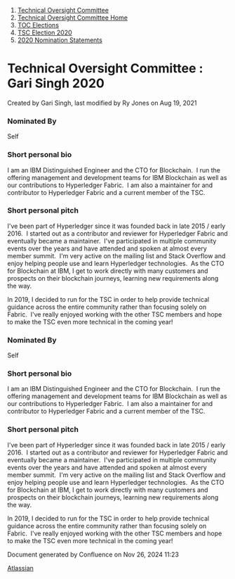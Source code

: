 1. [Technical Oversight Committee](index.html)
2. [Technical Oversight Committee Home](Technical-Oversight-Committee-Home_21430274.html)
3. [TOC Elections](TOC-Elections_21448771.html)
4. [TSC Election 2020](TSC-Election-2020_21434260.html)
5. [2020 Nomination Statements](2020-Nomination-Statements_21451712.html)

# Technical Oversight Committee : Gari Singh 2020

Created by Gari Singh, last modified by Ry Jones on Aug 19, 2021

### Nominated By

Self

### Short personal bio

I am an IBM Distinguished Engineer and the CTO for Blockchain.  I run the offering management and development teams for IBM Blockchain as well as our contributions to Hyperledger Fabric.  I am also a maintainer for and contributor to Hyperledger Fabric and a current member of the TSC.

### Short personal pitch

I've been part of Hyperledger since it was founded back in late 2015 / early 2016.  I started out as a contributor and reviewer for Hyperledger Fabric and eventually became a maintainer.  I've participated in multiple community events over the years and have attended and spoken at almost every member summit.  I'm very active on the mailing list and Stack Overflow and enjoy helping people use and learn Hyperledger technologies.  As the CTO for Blockchain at IBM, I get to work directly with many customers and prospects on their blockchain journeys, learning new requirements along the way.

In 2019, I decided to run for the TSC in order to help provide technical guidance across the entire community rather than focusing solely on Fabric.  I've really enjoyed working with the other TSC members and hope to make the TSC even more technical in the coming year!

### Nominated By

Self

### Short personal bio

I am an IBM Distinguished Engineer and the CTO for Blockchain.  I run the offering management and development teams for IBM Blockchain as well as our contributions to Hyperledger Fabric.  I am also a maintainer for and contributor to Hyperledger Fabric and a current member of the TSC.

### Short personal pitch

I've been part of Hyperledger since it was founded back in late 2015 / early 2016.  I started out as a contributor and reviewer for Hyperledger Fabric and eventually became a maintainer.  I've participated in multiple community events over the years and have attended and spoken at almost every member summit.  I'm very active on the mailing list and Stack Overflow and enjoy helping people use and learn Hyperledger technologies.  As the CTO for Blockchain at IBM, I get to work directly with many customers and prospects on their blockchain journeys, learning new requirements along the way.

In 2019, I decided to run for the TSC in order to help provide technical guidance across the entire community rather than focusing solely on Fabric.  I've really enjoyed working with the other TSC members and hope to make the TSC even more technical in the coming year!

Document generated by Confluence on Nov 26, 2024 11:23

[Atlassian](http://www.atlassian.com/)
